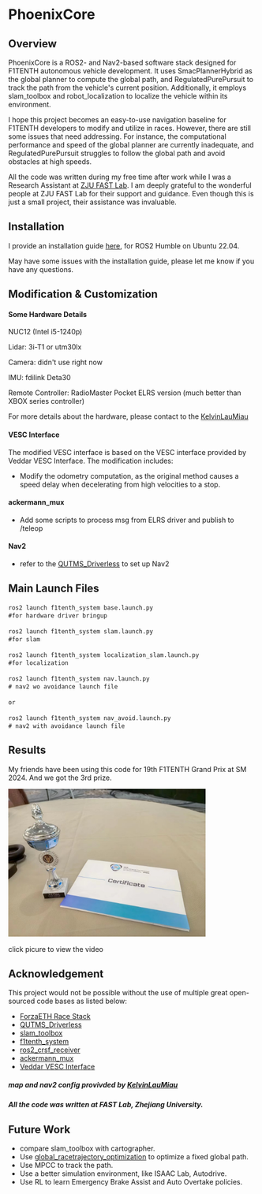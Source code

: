 # PhoenixCore

## Overview
PhoenixCore is a ROS2- and Nav2-based software stack designed for F1TENTH autonomous vehicle development. It uses SmacPlannerHybrid as the global planner to compute the global path, and RegulatedPurePursuit to track the path from the vehicle's current position. Additionally, it employs slam_toolbox and robot_localization to localize the vehicle within its environment.

I hope this project becomes an easy-to-use navigation baseline for F1TENTH developers to modify and utilize in races. However, there are still some issues that need addressing. For instance, the computational performance and speed of the global planner are currently inadequate, and RegulatedPurePursuit struggles to follow the global path and avoid obstacles at high speeds.

All the code was written during my free time after work while I was a Research Assistant at [ZJU FAST Lab](https://github.com/ZJU-FAST-Lab). I am deeply grateful to the wonderful people at ZJU FAST Lab for their support and guidance. Even though this is just a small project, their assistance was invaluable.
## Installation

I provide an installation guide [here](install.md), for ROS2 Humble on Ubuntu 22.04.

May have some issues with the installation guide, please let me know if you have any questions.
## Modification & Customization
#### Some Hardware Details
NUC12 (Intel i5-1240p)

Lidar: 3i-T1 or utm30lx

Camera: didn't use right now

IMU: fdilink Deta30

Remote Controller: RadioMaster Pocket ELRS version (much better than XBOX series controller) 

For more details about the hardware, please contact to the [KelvinLauMiau](https://github.com/KelvinLauMiau)
#### VESC Interface
The modified VESC interface is based on the VESC interface provided by Veddar VESC Interface. The modification includes:
- Modify the odometry computation, as the original method causes a speed delay when decelerating from high velocities to a stop.

#### ackermann_mux
- Add some scripts to process msg from ELRS driver and publish to /teleop

#### Nav2
- refer to the [QUTMS_Driverless](https://github.com/QUT-Motorsport/QUTMS_Driverless) to set up Nav2

## Main Launch Files

```
ros2 launch f1tenth_system base.launch.py
#for hardware driver bringup

ros2 launch f1tenth_system slam.launch.py
#for slam 

ros2 launch f1tenth_system localization_slam.launch.py
#for localization

ros2 launch f1tenth_system nav.launch.py
# nav2 wo avoidance launch file

or

ros2 launch f1tenth_system nav_avoid.launch.py
# nav2 with avoidance launch file
```
## Results
My friends have been using this code for 19th F1TENTH Grand Prix at SM 2024. And we got the 3rd prize.

<a href="https://www.youtube.com/watch?v=uXfa9ODQRoo">
    <img src="prize.jpg" width="400"/>
</a>

click picure to view the video


## Acknowledgement
This project would not be possible without the use of multiple great open-sourced code bases as listed below:
- [ForzaETH Race Stack](https://github.com/ForzaETH/race_stack)
- [QUTMS_Driverless](https://github.com/QUT-Motorsport/QUTMS_Driverless)
- [slam_toolbox](https://github.com/SteveMacenski/slam_toolbox)
- [f1tenth_system](https://github.com/f1tenth/f1tenth_system)
- [ros2_crsf_receiver](https://github.com/AndreyTulyakov/ros2_crsf_receiver.git)
- [ackermann_mux](https://github.com/z1047941150/ackermann_mux.git)
- [Veddar VESC Interface](https://github.com/f1tenth/vesc)


##### map and nav2 config provivded by [KelvinLauMiau](https://github.com/KelvinLauMiau)
##### All the code was written at FAST Lab, Zhejiang University.




## Future Work
- compare slam_toolbox with cartographer.
- Use [global_racetrajectory_optimization](https://github.com/TUMFTM/global_racetrajectory_optimization) to optimize a fixed global path.
- Use MPCC to track the path.
- Use a better simulation environment, like ISAAC Lab, Autodrive.
- Use RL to learn Emergency Brake Assist and Auto Overtake policies.













